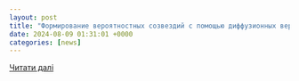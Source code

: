 ```yaml
---
layout: post
title: "Формирование вероятностных созвездий с помощью диффузионных вероятностных моделей, снижающих уровень шума, новый подход / Хабр"
date: 2024-08-09 01:31:01 +0000
categories: [news]
---
```


[Читати далі](https://habr.com/ru/companies/stc_spb/articles/834856/)
